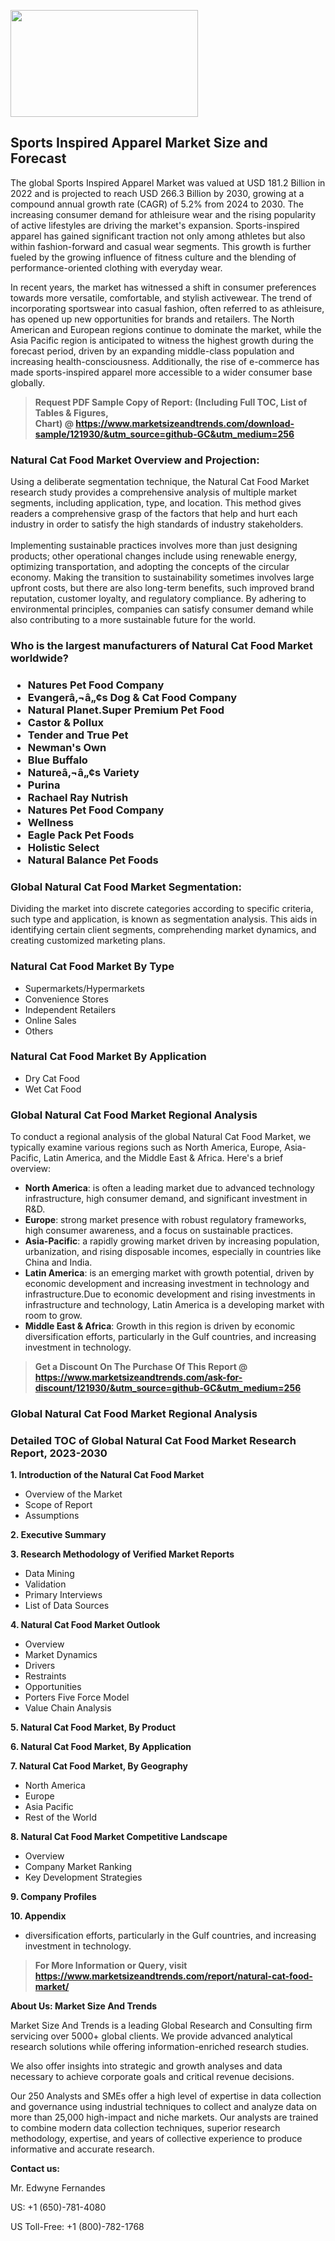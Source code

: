 <p><img class="alignnone size-medium wp-image-20088" src="https://ffe5etoiles.com/wp-content/uploads/2024/12/MST1-300x171.png" alt="" width="300" height="171" /></p><h2>Sports Inspired Apparel Market Size and Forecast</h2><p>The global Sports Inspired Apparel Market was valued at USD 181.2 Billion in 2022 and is projected to reach USD 266.3 Billion by 2030, growing at a compound annual growth rate (CAGR) of 5.2% from 2024 to 2030. The increasing consumer demand for athleisure wear and the rising popularity of active lifestyles are driving the market's expansion. Sports-inspired apparel has gained significant traction not only among athletes but also within fashion-forward and casual wear segments. This growth is further fueled by the growing influence of fitness culture and the blending of performance-oriented clothing with everyday wear.</p><p>In recent years, the market has witnessed a shift in consumer preferences towards more versatile, comfortable, and stylish activewear. The trend of incorporating sportswear into casual fashion, often referred to as athleisure, has opened up new opportunities for brands and retailers. The North American and European regions continue to dominate the market, while the Asia Pacific region is anticipated to witness the highest growth during the forecast period, driven by an expanding middle-class population and increasing health-consciousness. Additionally, the rise of e-commerce has made sports-inspired apparel more accessible to a wider consumer base globally.</p></p><blockquote id="" class=""><strong>Request PDF Sample Copy of Report: (Including Full TOC, List of Tables &amp; Figures, Chart)&nbsp;@&nbsp;<strong><a href="https://www.marketsizeandtrends.com/download-sample/121930/&utm_source=github-GC&utm_medium=256" target="_blank">https://www.marketsizeandtrends.com/download-sample/121930/&utm_source=github-GC&utm_medium=256</a></strong></strong></blockquote><h3 id="" class="">Natural Cat Food Market&nbsp;Overview and Projection:</h3><p id="" class="">Using a deliberate segmentation technique, the Natural Cat Food Market research study provides a comprehensive analysis of multiple market segments, including application, type, and location. This method gives readers a comprehensive grasp of the factors that help and hurt each industry in order to satisfy the high standards of industry stakeholders. <br /> <br />Implementing sustainable practices involves more than just designing products; other operational changes include using renewable energy, optimizing transportation, and adopting the concepts of the circular economy. Making the transition to sustainability sometimes involves large upfront costs, but there are also long-term benefits, such improved brand reputation, customer loyalty, and regulatory compliance. By adhering to environmental principles, companies can satisfy consumer demand while also contributing to a more sustainable future for the world.</p><h3 id="" class="">Who is the largest manufacturers of&nbsp;Natural Cat Food Market worldwide?</h3><h3 class=""><p><ul><li>Natures Pet Food Company </li><li> Evangerâ‚¬â„¢s Dog & Cat Food Company </li><li> Natural Planet.Super Premium Pet Food </li><li> Castor & Pollux </li><li> Tender and True Pet </li><li> Newman's Own </li><li> Blue Buffalo </li><li> Natureâ‚¬â„¢s Variety </li><li> Purina </li><li> Rachael Ray Nutrish </li><li> Natures Pet Food Company </li><li> Wellness </li><li> Eagle Pack Pet Foods </li><li> Holistic Select </li><li> Natural Balance Pet Foods</li></ul></p></h3><h3 id="" class="">Global&nbsp;Natural Cat Food Market Segmentation:</h3><p id="" class="">Dividing the market into discrete categories according to specific criteria, such type and application, is known as segmentation analysis. This aids in identifying certain client segments, comprehending market dynamics, and creating customized marketing plans.</p><h3 id="" class="">Natural Cat Food Market&nbsp;By Type</h3><p><p><ul><li>Supermarkets/Hypermarkets</li><li> Convenience Stores</li><li> Independent Retailers</li><li> Online Sales</li><li> Others</p></li></ul></p></p><h3 id="" class="">Natural Cat Food Market&nbsp;By Application</h3><p class=""><p><ul><li>Dry Cat Food</li><li> Wet Cat Food</li></ul></p></p><h3 id="" class="">Global Natural Cat Food Market Regional Analysis</h3><p id="" class="">To conduct a regional analysis of the global Natural Cat Food Market, we typically examine various regions such as North America, Europe, Asia-Pacific, Latin America, and the Middle East &amp; Africa. Here's a brief overview:</p><ul><li><strong>North America</strong>: is often a leading market due to advanced technology infrastructure, high consumer demand, and significant investment in R&amp;D.</li><li><strong>Europe</strong>: strong market presence with robust regulatory frameworks, high consumer awareness, and a focus on sustainable practices.</li><li><strong>Asia-Pacific</strong>: a rapidly growing market driven by increasing population, urbanization, and rising disposable incomes, especially in countries like China and India.</li><li><strong>Latin America</strong>: is an emerging market with growth potential, driven by economic development and increasing investment in technology and infrastructure.Due to economic development and rising investments in infrastructure and technology, Latin America is a developing market with room to grow.</li><li><strong>Middle East &amp; Africa</strong>: Growth in this region is driven by economic diversification efforts, particularly in the Gulf countries, and increasing investment in technology.</li></ul><blockquote id="" class=""><strong>Get a Discount On The Purchase Of This Report @ <strong><a href="https://www.marketsizeandtrends.com/ask-for-discount/121930/&utm_source=github-GC&utm_medium=256" target="_blank">https://www.marketsizeandtrends.com/ask-for-discount/121930/&utm_source=github-GC&utm_medium=256</a></strong></strong></blockquote><h3 id="" class="">Global Natural Cat Food Market Regional Analysis</h3><h3 id="" class="">Detailed TOC of Global Natural Cat Food Market Research Report, 2023-2030</h3><p id="" class=""><strong>1. Introduction of the Natural Cat Food Market</strong></p><ul><li>Overview of the Market</li><li>Scope of Report</li><li>Assumptions</li></ul><p id="" class=""><strong>2. Executive Summary</strong></p><p id="" class=""><strong>3. Research Methodology of Verified Market Reports</strong></p><ul><li>Data Mining</li><li>Validation</li><li>Primary Interviews</li><li>List of Data Sources</li></ul><p id="" class=""><strong>4. Natural Cat Food Market Outlook</strong></p><ul><li>Overview</li><li>Market Dynamics</li><li>Drivers</li><li>Restraints</li><li>Opportunities</li><li>Porters Five Force Model</li><li>Value Chain Analysis</li></ul><p id="" class=""><strong>5. Natural Cat Food Market, By Product</strong></p><p id="" class=""><strong>6. Natural Cat Food Market, By Application</strong></p><p id="" class=""><strong>7. Natural Cat Food Market, By Geography</strong></p><ul><li>North America</li><li>Europe</li><li>Asia Pacific</li><li>Rest of the World</li></ul><p id="" class=""><strong>8. Natural Cat Food Market Competitive Landscape</strong></p><ul><li>Overview</li><li>Company Market Ranking</li><li>Key Development Strategies</li></ul><p id="" class=""><strong>9. Company Profiles</strong></p><p id="" class=""><strong>10. Appendix</strong></p><ul><li>diversification efforts, particularly in the Gulf countries, and increasing investment in technology.</li></ul><blockquote id="" class=""><strong>For More Information or Query, visit <strong><strong><a href="https://www.marketsizeandtrends.com/report/natural-cat-food-market/" target="_blank">https://www.marketsizeandtrends.com/report/natural-cat-food-market/</a></strong></strong></strong></blockquote><p id="" class=""><strong>About Us: Market Size And Trends</strong></p><p id="" class="">Market Size And Trends is a leading Global Research and Consulting firm servicing over 5000+ global clients. We provide advanced analytical research solutions while offering information-enriched research studies.</p><p id="" class="">We also offer insights into strategic and growth analyses and data necessary to achieve corporate goals and critical revenue decisions.</p><p id="" class="">Our 250 Analysts and SMEs offer a high level of expertise in data collection and governance using industrial techniques to collect and analyze data on more than 25,000 high-impact and niche markets. Our analysts are trained to combine modern data collection techniques, superior research methodology, expertise, and years of collective experience to produce informative and accurate research.</p><p id="" class=""><strong>Contact us:</strong></p><p id="" class="">Mr. Edwyne Fernandes</p><p id="" class="">US: +1 (650)-781-4080</p><p id="" class="">US Toll-Free: +1 (800)-782-1768</p>
